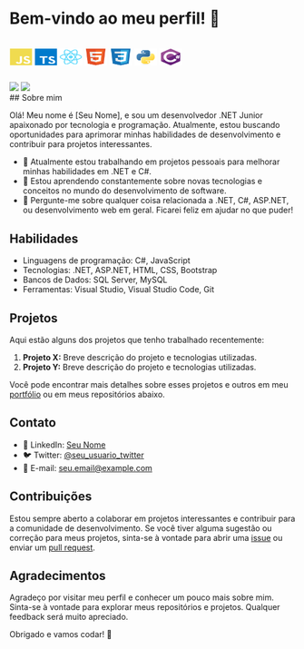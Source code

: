 <!--
**JoaoVitorAguiar/JoaoVitorAguiar** is a ✨ _special_ ✨ repository because its `README.md` (this file) appears on your GitHub profile.

Here are some ideas to get you started:

- 🔭 I’m currently working on ...
- 🌱 I’m currently learning ...
- 👯 I’m looking to collaborate on ...
- 🤔 I’m looking for help with ...
- 💬 Ask me about ...
- 📫 How to reach me: ...
- 😄 Pronouns: ...
- ⚡ Fun fact: ...
-->
# Bem-vindo ao meu perfil! 👋
<div style="display: inline_block"><br>
  <img align="center" alt="Joao-Js" height="30" width="40" src="https://raw.githubusercontent.com/devicons/devicon/master/icons/javascript/javascript-plain.svg">
  <img align="center" alt="Joao-Ts" height="30" width="40" src="https://raw.githubusercontent.com/devicons/devicon/master/icons/typescript/typescript-plain.svg">
  <img align="center" alt="Joao-React" height="30" width="40" src="https://raw.githubusercontent.com/devicons/devicon/master/icons/react/react-original.svg">
  <img align="center" alt="Joao-HTML" height="30" width="40" src="https://raw.githubusercontent.com/devicons/devicon/master/icons/html5/html5-original.svg">
  <img align="center" alt="Joao-CSS" height="30" width="40" src="https://raw.githubusercontent.com/devicons/devicon/master/icons/css3/css3-original.svg">
  <img align="center" alt="Joao-Python" height="30" width="40" src="https://raw.githubusercontent.com/devicons/devicon/master/icons/python/python-original.svg">
  <img align="center" alt="Joao-Csharp" height="30" width="40" src="https://raw.githubusercontent.com/devicons/devicon/master/icons/csharp/csharp-original.svg">
</div>
  
  ##
 
<div> 
  <a href = "mailto:contatorafaballerini@gmail.com"><img src="https://img.shields.io/badge/-Gmail-%23333?style=for-the-badge&logo=gmail&logoColor=white" target="_blank"></a>
  <a href="https://www.linkedin.com/in/rafaella-ballerini-45875016a" target="_blank"><img src="https://img.shields.io/badge/-LinkedIn-%230077B5?style=for-the-badge&logo=linkedin&logoColor=white" target="_blank"></a> 
  
</div>
## Sobre mim

Olá! Meu nome é [Seu Nome], e sou um desenvolvedor .NET Junior apaixonado por tecnologia e programação. Atualmente, estou buscando oportunidades para aprimorar minhas habilidades de desenvolvimento e contribuir para projetos interessantes.

- 🔭 Atualmente estou trabalhando em projetos pessoais para melhorar minhas habilidades em .NET e C#.
- 🌱 Estou aprendendo constantemente sobre novas tecnologias e conceitos no mundo do desenvolvimento de software.
- 💬 Pergunte-me sobre qualquer coisa relacionada a .NET, C#, ASP.NET, ou desenvolvimento web em geral. Ficarei feliz em ajudar no que puder!

## Habilidades

- Linguagens de programação: C#, JavaScript
- Tecnologias: .NET, ASP.NET, HTML, CSS, Bootstrap
- Bancos de Dados: SQL Server, MySQL
- Ferramentas: Visual Studio, Visual Studio Code, Git

## Projetos

Aqui estão alguns dos projetos que tenho trabalhado recentemente:

1. **Projeto X:** Breve descrição do projeto e tecnologias utilizadas.
2. **Projeto Y:** Breve descrição do projeto e tecnologias utilizadas.

Você pode encontrar mais detalhes sobre esses projetos e outros em meu [portfólio](https://seu-site-de-portfolio.com) ou em meus repositórios abaixo.

## Contato

- 💼 LinkedIn: [Seu Nome](https://www.linkedin.com/in/seu-nome/)
- 🐦 Twitter: [@seu_usuario_twitter](https://twitter.com/seu_usuario_twitter)
- 📧 E-mail: seu.email@example.com

## Contribuições

Estou sempre aberto a colaborar em projetos interessantes e contribuir para a comunidade de desenvolvimento. Se você tiver alguma sugestão ou correção para meus projetos, sinta-se à vontade para abrir uma [issue](https://github.com/seu-usuario/repositorio/issues) ou enviar um [pull request](https://github.com/seu-usuario/repositorio/pulls).

## Agradecimentos

Agradeço por visitar meu perfil e conhecer um pouco mais sobre mim. Sinta-se à vontade para explorar meus repositórios e projetos. Qualquer feedback será muito apreciado.

Obrigado e vamos codar! 🚀
